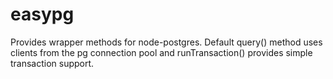# easypg
Provides wrapper methods for node-postgres. Default query() method uses clients from the pg connection pool and runTransaction() provides simple transaction support.
